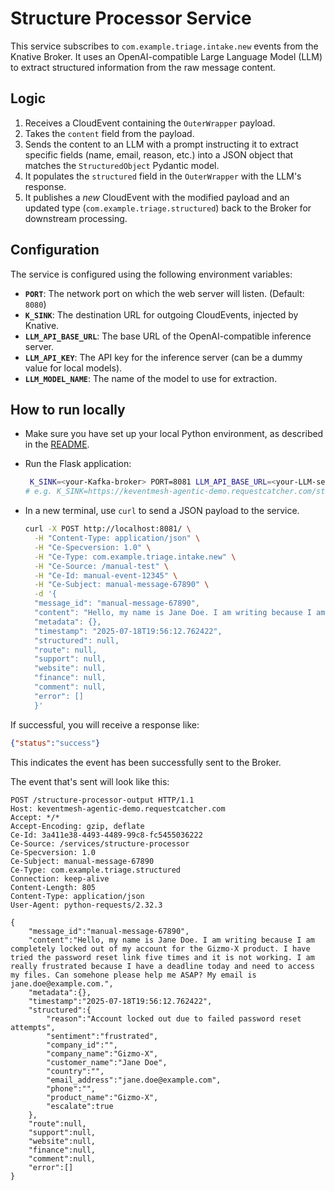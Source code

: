 # Structure Processor Service

This service subscribes to `com.example.triage.intake.new` events from the Knative Broker. It uses an OpenAI-compatible Large Language Model (LLM) to extract structured information from the raw message content.

## Logic

1.  Receives a CloudEvent containing the `OuterWrapper` payload.
2.  Takes the `content` field from the payload.
3.  Sends the content to an LLM with a prompt instructing it to extract specific fields (name, email, reason, etc.) into a JSON object that matches the `StructuredObject` Pydantic model.
4.  It populates the `structured` field in the `OuterWrapper` with the LLM's response.
5.  It publishes a *new* CloudEvent with the modified payload and an updated type (`com.example.triage.structured`) back to the Broker for downstream processing.

## Configuration

The service is configured using the following environment variables:

-   **`PORT`**: The network port on which the web server will listen. (Default: `8080`)
-   **`K_SINK`**: The destination URL for outgoing CloudEvents, injected by Knative.
-   **`LLM_API_BASE_URL`**: The base URL of the OpenAI-compatible inference server.
-   **`LLM_API_KEY`**: The API key for the inference server (can be a dummy value for local models).
-   **`LLM_MODEL_NAME`**: The name of the model to use for extraction.

## How to run locally

- Make sure you have set up your local Python environment, as described in the [README](../README.md).

- Run the Flask application:
    ```bash
     K_SINK=<your-Kafka-broker> PORT=8081 LLM_API_BASE_URL=<your-LLM-server> LLM_API_KEY=<your-LLM-api-key> LLM_MODEL_NAME=<your-LLM-model-name> python app.py
    # e.g. K_SINK=https://keventmesh-agentic-demo.requestcatcher.com/structure-processor-output PORT=8080 LLM_API_BASE_URL="http://localhost:11434/v1" LLM_API_KEY="none" LLM_MODEL_NAME="mistral-small3.2:24b" python app.py
    ```

-  In a new terminal, use `curl` to send a JSON payload to the service.
    ```bash
    curl -X POST http://localhost:8081/ \
      -H "Content-Type: application/json" \
      -H "Ce-Specversion: 1.0" \
      -H "Ce-Type: com.example.triage.intake.new" \
      -H "Ce-Source: /manual-test" \
      -H "Ce-Id: manual-event-12345" \
      -H "Ce-Subject: manual-message-67890" \
      -d '{
      "message_id": "manual-message-67890",
      "content": "Hello, my name is Jane Doe. I am writing because I am completely locked out of my account for the Gizmo-X product. I have tried the password reset link five times and it is not working. I am really frustrated because I have a deadline today and need to access my files. Can someone please help me ASAP? My email is jane.doe@example.com.",
      "metadata": {},
      "timestamp": "2025-07-18T19:56:12.762422",
      "structured": null,
      "route": null,
      "support": null,
      "website": null,
      "finance": null,
      "comment": null,
      "error": []
      }'
    ```

If successful, you will receive a response like:
```json
{"status":"success"}
```

This indicates the event has been successfully sent to the Broker.

The event that's sent will look like this:
```
POST /structure-processor-output HTTP/1.1
Host: keventmesh-agentic-demo.requestcatcher.com
Accept: */*
Accept-Encoding: gzip, deflate
Ce-Id: 3a411e38-4493-4489-99c8-fc5455036222
Ce-Source: /services/structure-processor
Ce-Specversion: 1.0
Ce-Subject: manual-message-67890
Ce-Type: com.example.triage.structured
Connection: keep-alive
Content-Length: 805
Content-Type: application/json
User-Agent: python-requests/2.32.3

{
    "message_id":"manual-message-67890",
    "content":"Hello, my name is Jane Doe. I am writing because I am completely locked out of my account for the Gizmo-X product. I have tried the password reset link five times and it is not working. I am really frustrated because I have a deadline today and need to access my files. Can somehone please help me ASAP? My email is jane.doe@example.com.",
    "metadata":{},
    "timestamp":"2025-07-18T19:56:12.762422",
    "structured":{
        "reason":"Account locked out due to failed password reset attempts",
        "sentiment":"frustrated",
        "company_id":"",
        "company_name":"Gizmo-X",
        "customer_name":"Jane Doe",
        "country":"",
        "email_address":"jane.doe@example.com",
        "phone":"",
        "product_name":"Gizmo-X",
        "escalate":true
    },
    "route":null,
    "support":null,
    "website":null,
    "finance":null,
    "comment":null,
    "error":[]
}
```

